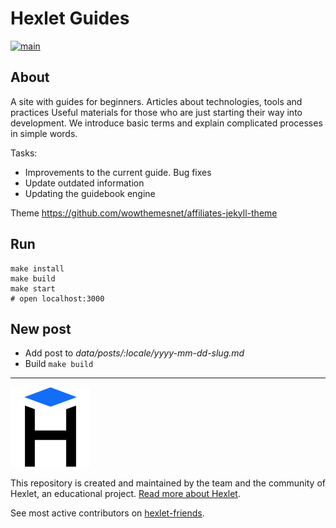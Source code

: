 # Hexlet Guides

[![main](https://github.com/Hexlet/hexletguides.github.io/actions/workflows/main.yml/badge.svg?branch=main)](https://github.com/Hexlet/hexletguides.github.io/actions/workflows/main.yml)

## About
A site with guides for beginners. Articles about technologies, tools and practices
Useful materials for those who are just starting their way into development. We introduce basic terms and explain complicated processes in simple words.

Tasks:

* Improvements to the current guide. Bug fixes
* Update outdated information
* Updating the guidebook engine

Theme https://github.com/wowthemesnet/affiliates-jekyll-theme

## Run

```shell
make install
make build
make start
# open localhost:3000
```

## New post

* Add post to *data/posts/:locale/yyyy-mm-dd-slug.md*
* Build `make build`

---

[![Hexlet Ltd. logo](https://raw.githubusercontent.com/Hexlet/assets/master/images/hexlet_logo128.png)](https://hexlet.io/?utm_source=github&utm_medium=referral&utm_campaign=hexlet&utm_content=hexletguides)

This repository is created and maintained by the team and the community of Hexlet, an educational project. [Read more about Hexlet](https://hexlet.io/?utm_source=github&utm_medium=referral&utm_campaign=hexlet&utm_content=hexletguides).

See most active contributors on [hexlet-friends](https://friends.hexlet.io/).
